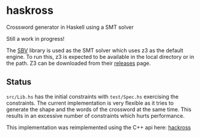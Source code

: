 # haskross

Crossword generator in Haskell using a SMT solver

Still a work in progress!

The [SBV](https://github.com/LeventErkok/sbv) library is used as the SMT
solver which uses z3 as the default engine. To run this, z3 is expected to be
available in the local directory or in the path.
Z3 can be downloaded from their [releases](https://github.com/Z3Prover/z3/releases) page.

## Status

`src/Lib.hs` has the initial constraints with `test/Spec.hs` exercising the
constraints. The current implementation is very flexible as it tries to 
generate the shape and the words of the crossword at the same time.
This results in an excessive number of constraints which hurts performance.

This implementation was reimplemented using the C++ api here: [hackross](https://github.com/azeemba/hackross/)
